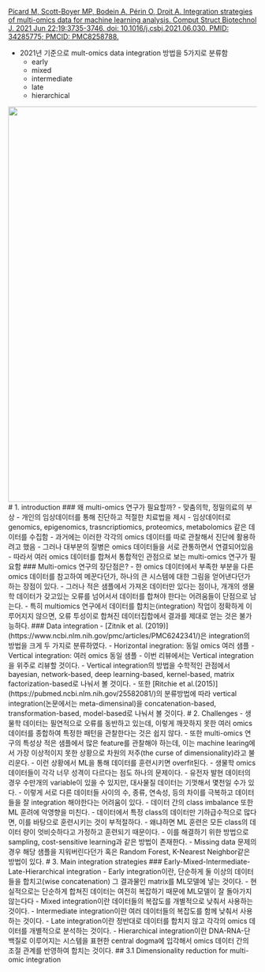 [Picard M, Scott-Boyer MP, Bodein A, Périn O, Droit A. Integration strategies of multi-omics data for machine learning analysis. Comput Struct Biotechnol J. 2021 Jun 22;19:3735-3746. doi: 10.1016/j.csbj.2021.06.030. PMID: 34285775; PMCID: PMC8258788.](https://www.ncbi.nlm.nih.gov/pmc/articles/PMC8258788/)
- 2021년 기준으로 mult-omics data integration 방법을 5가지로 분류함
	- early
	- mixed
	- intermediate
	- late
	- hierarchical
<img src="https://ars.els-cdn.com/content/image/1-s2.0-S2001037021002683-ga1_lrg.jpg" width=800>
# 1. introduction
### 왜 multi-omics 연구가 필요할까?
- 맞춤의학, 정밀의료의 부상
	- 개인의 임상데이터를 통해 진단하고 적절한 치료법을 제시
	- 임상데이터로 genomics, epigenomics, trasncriptiomics, proteomics, metabolomics 같은 데이터를 수집함
	- 과거에는 이러한 각각의 omics 데이터를 따로 관찰해서 진단에 활용하려고 했음
	- 그러나 대부분의 질병은 omics 데이터들을 서로 관통하면서 연결되어있음
	- 따라서 여러 omics 데이터를 합쳐서 통합적인 관점으로 보는 multi-omics 연구가 필요함
### Multi-omics 연구의 장단점은?
- 한 omics 데이터에서 부족한 부분을 다른 omics 데이터를 참고하여 메꾼다던가, 하나의 큰 시스템에 대한 그림을 얻어낸다던가 하는 장점이 있다.
- 그러나 적은 샘플에서 가져온 데이터만 있다는 점이나, 개개의 생물학 데이터가 갖고있는 오류를 넘어서서 데이터를 합쳐야 한다는 어려움들이 단점으로 남는다.
	- 특히 multiomics 연구에서 데이터를 합치는(integration) 작업이 정확하게 이루어지지 않으면, 오류 투성이로 합쳐진 데이터집합에서 결과를 제대로 얻는 것은 불가능하다.
### Data integration
- [Zitnik et al. (2019)](https://www.ncbi.nlm.nih.gov/pmc/articles/PMC6242341/)은 integration의 방법을 크게 두 가지로 분류하였다.
	- Horizontal inegration: 동일 omics 여러 샘플
	- Vertical integration: 여러 omics 동일 샘플
- 이번 리뷰에서는 Vertical integration을 위주로 리뷰할 것이다.
		- Vertical integration의 방법을 수학적인 관점에서 bayesian, network-based, deep learning-based, kernel-based, matrix factorization-based로 나눠서 볼 것이다.
	- 또한 [Ritchie et al.(2015)](https://pubmed.ncbi.nlm.nih.gov/25582081/)의 분류방법에 따라 vertical integration(논문에서는 meta-dimensinal)을 concatenation-based, transformation-based, model-based로 나눠서 볼 것이다.
# 2. Challenges
- 생물학 데이터는 필연적으로 오류를 동반하고 있는데, 이렇게 깨끗하지 못한 여러 omics 데이터를 종합하여 특정한 패턴을 관찰한다는 것은 쉽지 않다.
- 또한 multi-omics 연구의 특성상 적은 샘플에서 많은 feature를 관찰해야 하는데, 이는 machine learing에서 가장 이상적이지 못한 상황으로 차원의 저주(the curse of dimensionality)라고 불리운다.
	- 이런 상황에서 ML을 통해 데이터를 훈련시키면 overfit된다.
- 생물학 omics 데이터들이 각각 너무 성격이 다르다는 점도 하나의 문제이다.
	- 유전자 발현 데이터의 경우 수만개의 variable이 있을 수 있지만, 대사물질 데이터는 기껏해서 몇천일 수가 있다.
	- 이렇게 서로 다른 데이터들 사이의 수, 종류, 연속성, 등의 차이를 극복하고 데이터들을 잘 integration 해야한다는 어려움이 있다.
- 데이터 간의 class imbalance 또한 ML 훈려에 악영향을 미친다.
	- 데이터에서 특정 class의 데이터만 기하급수적으로 많다면, 이를 바탕으로 훈련시키는 것이 부적절하다.
	- 왜냐하면 ML 훈련은 모든 class의 데이터 량이 엇비슷하다고 가정하고 훈련되기 때문이다.
	- 이를 해결하기 위한 방법으로 sampling, cost-sensitive learning과 같은 방법이 존재한다.
- Missing data 문제의 경우 해당 샘플을 지워버린다던가 혹은 Random Forest, K-Nearest Neighbor같은 방법이 있다.
# 3. Main integration strategies
### Early-Mixed-Intermediate-Late-Hierarchical integration
- Early integration이란, 단순하게 둘 이상의 데이터들을 합치고(wise concatenation) 그 결과물인 matrix를 ML모델에 넣는 것이다.
	- 현실적으로는 단순하게 합쳐진 데이터는 여전히 복잡하기 때문에 ML모델이 잘 돌아가지 않는다다
- Mixed integration이란 데이터들의 복잡도를 개별적으로 낮춰서 사용하는 것이다.
- Intermediate integration이란 여러 데이터들의 복잡도를 함께 낮춰서 사용하는 것이다.
- Late integration이란 정반대로 데이터를 합치지 않고 각각의 omics 데이터를 개별적으로 분석하는 것이다.
- Hierarchical integration이란 DNA-RNA-단백질로 이루어지는 시스템을 표현한 central dogma에 입각해서 omics 데이터 간의 조절 관계를 반영하여 합치는 것이다.
## 3.1 Dimensionality reduction for multi-omic integration